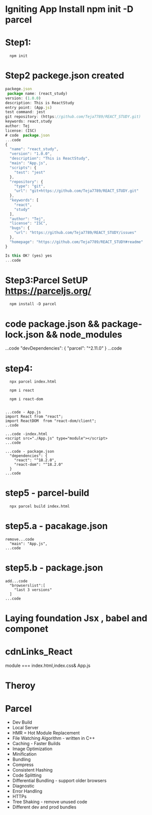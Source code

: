 # Igniting App Install npm init -D parcel

# Step1:

      npm init

# Step2 packege.json created
```jsx
packege.json
 package name: (react_study)
version: (1.0.0)                                                             
description: This is ReactStudy
entry point: (App.js)                                                        
test command: jest                                                           
git repository: (https://github.com/Teja7789/REACT_STUDY.git)                
keywords: react,study
author: Tej                                                                  
license: (ISC)                                                               
# code  package.json
...code
{
  "name": "react_study",
  "version": "1.0.0",
  "description": "This is ReactStudy",
  "main": "App.js",
  "scripts": {
    "test": "jest"
  },
  "repository": {
    "type": "git",
    "url": "git+https://github.com/Teja7789/REACT_STUDY.git"
  },
  "keywords": [
    "react",
    "study"
  ],
  "author": "Tej",
  "license": "ISC",
  "bugs": {
    "url": "https://github.com/Teja7789/REACT_STUDY/issues"
  },
  "homepage": "https://github.com/Teja7789/REACT_STUDY#readme"
}

Is this OK? (yes) yes
...code
```

# Step3:Parcel SetUP https://parceljs.org/

      npm install -D parcel

# code  package.json && package-lock.json && node_modules

...code
  "devDependencies": {
    "parcel": "^2.11.0"
  }
...code

# step4:

      npx parcel index.html

      npm i react

      npm i react-dom

```Jsx

...code - App.js
import React from "react";
import ReactDOM  from "react-dom/client";
..code
```

```Jsx
...code -index.html
<script src="./App.js" type="module"></script>
...code
```

```Jsx
...code - package.json
  "dependencies": {
    "react": "^18.2.0",
    "react-dom": "^18.2.0"
  }
...code
```

# step5 - parcel-build
      npx parcel build index.html
# step5.a - pacakage.json 

```Jsx
remove...code
  "main": "App.js",
...code
```

# step5.b - package.json
```Jsx
add...code
  "browserslist":[
    "last 3 versions"
  ]
...code
```

 # Laying foundation Jsx , babel and componet  

# cdnLinks_React
module === index.html,index.css& App.js

# Theroy

# Parcel
- Dev Build
- Local Server
- HMR = Hot Module Replacement
- File Watching Algorithm - written in C++
- Caching - Faster Builds
- Image Optimization
- Minification
- Bundling
- Compress
- Consistent Hashing
- Code Splitting
- Differential Bundling - support older browsers
- Diagnostic
- Error Handling
- HTTPs
- Tree Shaking - remove unused code
- Different dev and prod bundles
